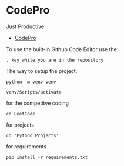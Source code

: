 # CodePro
Just Productive

* [CodePro](https://itisdb.github.io)

To use the built-in Github Code Editor use the:
```
. key while you are in the repository
```

The way to setup the project.

```
python -m venv venv
```
```
venv/Scripts/activate
```

for the competitve coding
```
cd LeetCode
```

for projects
```
cd 'Python Projects'
```

for requirements
```
pip install -r requirements.txt
```
